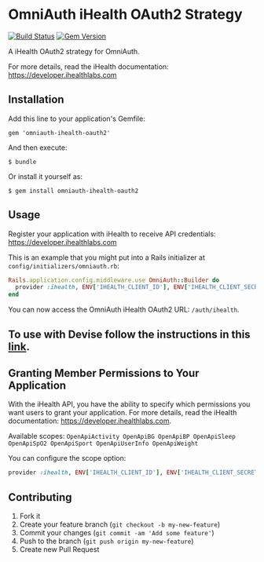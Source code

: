 # OmniAuth iHealth OAuth2 Strategy

[![Build Status](https://travis-ci.org/bartimaeus/omniauth-ihealth-oauth2.svg?branch=master)](https://travis-ci.org/bartimaeus/omniauth-ihealth-oauth2)
[![Gem Version](https://badge.fury.io/rb/omniauth-ihealth-oauth2.svg)](https://badge.fury.io/rb/omniauth-ihealth-oauth2)

A iHealth OAuth2 strategy for OmniAuth.

For more details, read the iHealth documentation: https://developer.ihealthlabs.com

## Installation

Add this line to your application's Gemfile:

    gem 'omniauth-ihealth-oauth2'

And then execute:

    $ bundle

Or install it yourself as:

    $ gem install omniauth-ihealth-oauth2

## Usage

Register your application with iHealth to receive API credentials: https://developer.ihealthlabs.com

This is an example that you might put into a Rails initializer at `config/initializers/omniauth.rb`:

```ruby
Rails.application.config.middleware.use OmniAuth::Builder do
  provider :ihealth, ENV['IHEALTH_CLIENT_ID'], ENV['IHEALTH_CLIENT_SECRET'], :scope => 'OpenApiUserInfo'
end
```

You can now access the OmniAuth iHealth OAuth2 URL: `/auth/ihealth`.

## To use with Devise follow the instructions in this [link](https://github.com/plataformatec/devise/wiki/OmniAuth:-Overview).

## Granting Member Permissions to Your Application

With the iHealth API, you have the ability to specify which permissions you want users to grant your application.
For more details, read the iHealth documentation: https://developer.ihealthlabs.com.

Available scopes: `OpenApiActivity OpenApiBG OpenApiBP OpenApiSleep OpenApiSpO2 OpenApiSport OpenApiUserInfo OpenApiWeight`

You can configure the scope option:

```ruby
provider :ihealth, ENV['IHEALTH_CLIENT_ID'], ENV['IHEALTH_CLIENT_SECRET'], :scope => 'OpenApiActivity OpenApiUserInfo'
```

## Contributing

1.  Fork it
2.  Create your feature branch (`git checkout -b my-new-feature`)
3.  Commit your changes (`git commit -am 'Add some feature'`)
4.  Push to the branch (`git push origin my-new-feature`)
5.  Create new Pull Request
